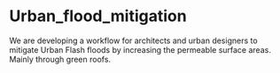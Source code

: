 # Urban_flood_mitigation
We are developing a workflow for architects and urban designers to mitigate Urban Flash floods by increasing the permeable surface areas. Mainly through green roofs.
